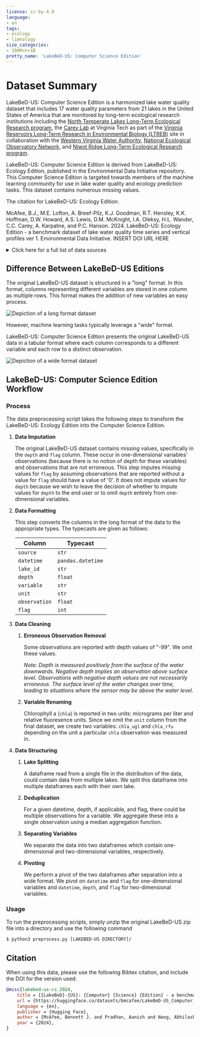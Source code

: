 ```yaml
---
license: cc-by-4.0
language:
- en
tags:
- ecology
- limnology
size_categories:
- 100M<n<1B
pretty_name: 'LakeBeD-US: Computer Science Edition'
---
```


# Dataset Summary
LakeBeD-US: Computer Science Edition is a harmonized lake water quality dataset that includes 17 water quality parameters from 21 lakes in the United States of America that are monitored by 
long-term ecological research institutions including the [North Temperate Lakes Long-Term Ecological Research program](https://lter.limnology.wisc.edu/), 
the [Carey Lab](https://carey.biol.vt.edu/) at Virginia Tech as part of the [Virginia Reservoirs Long-Term Research in Environmental Biology (LTREB)](https://www.ltreb-reservoirs.org/) 
site in collaboration with the [Western Virginia Water Authority](https://www.westernvawater.org/), [National Ecological Observatory Network](https://www.neonscience.org/), 
and [Niwot Ridge Long-Term Ecological Research program](https://nwt.lternet.edu/).

LakeBeD-US: Computer Science Edition is derived from LakeBeD-US: Ecology Edition, published in the Environmental Data Initiative repository. This Computer Science Edition is targeted towards members of the machine learning community for use in lake water quality and ecology prediction tasks. This dataset contains numerous missing values.

The citation for LakeBeD-US: Ecology Edition:

McAfee, B.J., M.E. Lofton, A. Breef-Pilz, K.J. Goodman, R.T. Hensley, K.K. Hoffman, D.W. Howard, A.S. Lewis, D.M. McKnight, I.A. Oleksy, H.L. Wander, C.C. Carey, A. Karpatne, and P.C. Hanson. 2024. LakeBeD-US: Ecology Edition - a benchmark dataset of lake water quality time series and vertical profiles ver 1. Environmental Data Initiative. INSERT DOI URL HERE

<details>
  <summary>Click here for a full list of data sources</summary>

Sources of observational data:

- C. C. Carey, A. Breef-Pilz, V. Daneshmand, A. D. Delany, and R. Q. Thomas, “Time series of high-frequency sensor data measuring water temperature, dissolved oxygen, pressure, conductivity, specific conductance, total dissolved solids, chlorophyll a, phycocyanin, fluorescent dissolved organic matter, and turbidity at discrete depths in Falling Creek Reservoir, Virginia, USA in 2018-2023.” Environmental Data Initiative, 2024. doi: [10.6073/PASTA/7541E8D297850BE7C613D116156735A9](http://doi.org/10.6073/PASTA/7541E8D297850BE7C613D116156735A9).
- C. C. Carey, A. Breef-Pilz, and A. D. Delany, “Discharge time series for the primary inflow tributary entering Falling Creek Reservoir, Vinton, Virginia, USA 2013-2023.” Environmental Data Initiative, 2024. doi: [10.6073/PASTA/510534CD94E9CBA40E2B0173E784C2B8](http://doi.org/10.6073/PASTA/510534CD94E9CBA40E2B0173E784C2B8).
- C. C. Carey et al., “Time series of high-frequency sensor data measuring water temperature, dissolved oxygen, conductivity, specific conductance, total dissolved solids, chlorophyll a, phycocyanin, fluorescent dissolved organic matter, turbidity at discrete depths, and water level in Beaverdam Reservoir, Virginia, USA in 2009-2023.” Environmental Data Initiative, 2024. doi: [10.6073/PASTA/31BB6047E0AC367C60A61884338799C4](http://doi.org/10.6073/PASTA/31BB6047E0AC367C60A61884338799C4).
- C. C. Carey et al., “Filtered chlorophyll a time series for Beaverdam Reservoir, Carvins Cove Reservoir, Claytor Lake, Falling Creek Reservoir, Gatewood Reservoir, Smith Mountain Lake, Spring Hollow Reservoir in southwestern Virginia, and Lake Sunapee in Sunapee, New Hampshire, USA during 2014-2023.” Environmental Data Initiative, 2024. doi: [10.6073/PASTA/BDEA148E951B2DD11C74B51854C3AAB5](http://doi.org/10.6073/PASTA/BDEA148E951B2DD11C74B51854C3AAB5).
- C. C. Carey et al., “Secchi depth data and discrete depth profiles of water temperature, dissolved oxygen, conductivity, specific conductance, photosynthetic active radiation, oxidation-reduction potential, and pH for Beaverdam Reservoir, Carvins Cove Reservoir, Falling Creek Reservoir, Gatewood Reservoir, and Spring Hollow Reservoir in southwestern Virginia, USA 2013-2023.” Environmental Data Initiative, Sep. 12, 2024. doi: [10.6073/PASTA/6C27A31ED56662C13016307D0BB99986](http://doi.org/10.6073/PASTA/6C27A31ED56662C13016307D0BB99986).
- C. C. Carey et al., “Water chemistry time series for Beaverdam Reservoir, Carvins Cove Reservoir, Falling Creek Reservoir, Gatewood Reservoir, and Spring Hollow Reservoir in southwestern Virginia, USA 2013-2023.” Environmental Data Initiative, 2024. doi: [10.6073/PASTA/7D7FDC5081ED5211651F86862E8B2B1E](http://doi.org/10.6073/PASTA/7D7FDC5081ED5211651F86862E8B2B1E).
- C. C. Carey, A. S. L. Lewis, and A. Breef-Pilz, “Time series of high-frequency profiles of depth, temperature, dissolved oxygen, conductivity, specific conductance, chlorophyll a, turbidity, pH, oxidation-reduction potential, photosynthetically active radiation, colored dissolved organic matter, phycocyanin, phycoerythrin, and descent rate for Beaverdam Reservoir, Carvins Cove Reservoir, Falling Creek Reservoir, Gatewood Reservoir, and Spring Hollow Reservoir in southwestern Virginia, USA 2013-2023.” Environmental Data Initiative, 2024. doi: [10.6073/PASTA/B406E9A104DAFB1B91E1AD85A19384DB](http://doi.org/10.6073/PASTA/B406E9A104DAFB1B91E1AD85A19384DB).
- J. Hart, H. Dugan, C. Carey, E. Stanley, and P. Hanson, “Lake Mendota Carbon and Greenhouse Gas Measurements at North Temperate Lakes LTER 2016.” Environmental Data Initiative, 2022. doi: [10.6073/PASTA/A2B38BC23FB0061E64AE76BBDEC656FD](http://doi.org/10.6073/PASTA/A2B38BC23FB0061E64AE76BBDEC656FD).
- P. T. J. Johnson, S. E. Yevak, S. Dykema, and K. A. Loria, “Dissolved oxygen data for the Green Lake 4 buoy, 2018 - ongoing.” Environmental Data Initiative, Aug. 26, 2024. doi: [10.6073/PASTA/DED48FA1E3851ADCD78B744E3D5B49DE](http://doi.org/10.6073/PASTA/DED48FA1E3851ADCD78B744E3D5B49DE).
- P. Johnson, S. Yevak, S. Dykema, and K. Loria, “Chlorophyll-a data for the Green Lake 4 buoy, 2018 - ongoing.” Environmental Data Initiative, 2024. doi: [10.6073/PASTA/2B90EB17F06898359280F68CE140EF47](http://doi.org/10.6073/PASTA/2B90EB17F06898359280F68CE140EF47).
- P. Johnson, S. Yevak, S. Dykema, and K. Loria, “PAR data for the Green Lake 4 buoy, 2018 - ongoing.” Environmental Data Initiative, 2024. doi: [10.6073/PASTA/CD2A197B4297259428D67C97D32F25B4](http://doi.org/10.6073/PASTA/CD2A197B4297259428D67C97D32F25B4).
- P. Johnson, S. Yevak, S. Dykema, and K. Loria, “Temperature data for the Green Lake 4 buoy, 2018 - ongoing.” Environmental Data Initiative, 2024. doi: [10.6073/PASTA/5D1C305FDA142F2AF462DCDBF77B33AB](http://doi.org/10.6073/PASTA/5D1C305FDA142F2AF462DCDBF77B33AB).
- N. Lottig, “High Frequency Under-Ice Water Temperature Buoy Data - Crystal Bog, Trout Bog, and Lake Mendota, Wisconsin, USA 2016-2020.” Environmental Data Initiative, 2022. doi: [10.6073/PASTA/AD192CE8FBE8175619D6A41AA2F72294](http://doi.org/10.6073/PASTA/AD192CE8FBE8175619D6A41AA2F72294).
- J. Magnuson, S. Carpenter, and E. Stanley, “North Temperate Lakes LTER: Chlorophyll - Madison Lakes Area 1995 - current.” Environmental Data Initiative, 2024. doi: [10.6073/PASTA/DA59B1093236CEB67D2CF220B17E5658](http://doi.org/10.6073/PASTA/DA59B1093236CEB67D2CF220B17E5658).
- J. J. Magnuson, S. R. Carpenter, and E. H. Stanley, “North Temperate Lakes LTER: Chemical Limnology of Primary Study Lakes: Nutrients, pH and Carbon 1981 - current.” Environmental Data Initiative, 2023. doi: [10.6073/PASTA/325232E6E4CD1CE04025FA5674F7B782](http://doi.org/10.6073/PASTA/325232E6E4CD1CE04025FA5674F7B782).
- J. J. Magnuson, S. R. Carpenter, and E. H. Stanley, “North Temperate Lakes LTER: Chlorophyll - Trout Lake Area 1981 - current.” Environmental Data Initiative, 2023. doi: [10.6073/PASTA/4A110BD6534525F96AA90348A1871F86](http://doi.org/10.6073/PASTA/4A110BD6534525F96AA90348A1871F86).
- J. J. Magnuson, S. R. Carpenter, and E. H. Stanley, “North Temperate Lakes LTER: High Frequency Meteorological and Dissolved Oxygen Data - Sparkling Lake Raft 1989 - current.” Environmental Data Initiative, 2023. doi: [10.6073/PASTA/9D054E35FB0B8D3A36B49B5E7A35F48F](http://doi.org/10.6073/PASTA/9D054E35FB0B8D3A36B49B5E7A35F48F).
- J. J. Magnuson, S. R. Carpenter, and E. H. Stanley, “North Temperate Lakes LTER: High Frequency Meteorological and Metabolism Data - Crystal Bog Buoy 2005 - present.” Environmental Data Initiative, 2023. doi: [10.6073/PASTA/AA8D03B297CC86AAAB404E4D25179A1A](http://doi.org/10.6073/PASTA/AA8D03B297CC86AAAB404E4D25179A1A).
- J. J. Magnuson, S. R. Carpenter, and E. H. Stanley, “North Temperate Lakes LTER: High Frequency Meteorological and Metabolism Data - Trout Bog Buoy 2003 - present.” Environmental Data Initiative, 2023. doi: [10.6073/PASTA/6A281EE14843E7F80FFF07E31D6E9CB0](http://doi.org/10.6073/PASTA/6A281EE14843E7F80FFF07E31D6E9CB0).
- J. J. Magnuson, S. R. Carpenter, and E. H. Stanley, “North Temperate Lakes LTER: High Frequency Water Temperature Data - Crystal Bog Buoy 2005 - current.” Environmental Data Initiative, 2023. doi: [10.6073/PASTA/800E42BF5421EB3D601A07245FF5750E](http://doi.org/10.6073/PASTA/800E42BF5421EB3D601A07245FF5750E).
- J. J. Magnuson, S. R. Carpenter, and E. H. Stanley, “North Temperate Lakes LTER: High Frequency Water Temperature Data - Sparkling Lake Raft 1989 - current.” Environmental Data Initiative, 2023. doi: [10.6073/PASTA/52CEBA5984C4497D158093F32B23B76D](http://doi.org/10.6073/PASTA/52CEBA5984C4497D158093F32B23B76D).
- J. J. Magnuson, S. R. Carpenter, and E. H. Stanley, “North Temperate Lakes LTER: High Frequency Water Temperature Data - Trout Bog Buoy 2003 - current.” Environmental Data Initiative, 2023. doi: [10.6073/PASTA/9535BBC321EBD512CD0E8B0F1D7821BE](http://doi.org/10.6073/PASTA/9535BBC321EBD512CD0E8B0F1D7821BE).
- J. J. Magnuson, S. R. Carpenter, and E. H. Stanley, “North Temperate Lakes LTER: Secchi Disk Depth; Other Auxiliary Base Crew Sample Data 1981 - current.” Environmental Data Initiative, 2023. doi: [10.6073/PASTA/4C5B055143E8B7A5DE695F4514E18142](http://doi.org/10.6073/PASTA/4C5B055143E8B7A5DE695F4514E18142).
- J. J. Magnuson, S. R. Carpenter, and E. H. Stanley, “North Temperate Lakes LTER: High Frequency Data: Meteorological, Dissolved Oxygen, Chlorophyll, Phycocyanin - Lake Mendota Buoy 2006 - current.” Environmental Data Initiative, 2024. doi: [10.6073/PASTA/DAAD81BE7F12173E3AEFBF3DF5D6D2FE](http://doi.org/10.6073/PASTA/DAAD81BE7F12173E3AEFBF3DF5D6D2FE).
- J. J. Magnuson, S. R. Carpenter, and E. H. Stanley, “North Temperate Lakes LTER: High Frequency Meteorological and Dissolved Oxygen Data - Trout Lake Buoy 2004 - current.” Environmental Data Initiative, 2024. doi: [10.6073/PASTA/1B66CE0B3F0CF7C3F5922FB320B5591E](http://doi.org/10.6073/PASTA/1B66CE0B3F0CF7C3F5922FB320B5591E).
- J. J. Magnuson, S. R. Carpenter, and E. H. Stanley, “North Temperate Lakes LTER: High Frequency Water Temperature Data - Lake Mendota Buoy 2006 - current.” Environmental Data Initiative, 2024. doi: [10.6073/PASTA/B6B6B2F2070500202E10E219044B547B](http://doi.org/10.6073/PASTA/B6B6B2F2070500202E10E219044B547B).
- J. J. Magnuson, S. R. Carpenter, and E. H. Stanley, “North Temperate Lakes LTER: High Frequency Water Temperature Data - Trout Lake Buoy 2004 - current.” Environmental Data Initiative, 2024. doi: [10.6073/PASTA/767E476FCA7BEDF46D4905517854C8F7](http://doi.org/10.6073/PASTA/767E476FCA7BEDF46D4905517854C8F7).
- J. J. Magnuson, S. R. Carpenter, and E. H. Stanley, “North Temperate Lakes LTER: Physical Limnology of Primary Study Lakes 1981 - current.” Environmental Data Initiative, 2023. doi: [10.6073/PASTA/BE287E7772951024EC98D73FA94EEC08](http://doi.org/10.6073/PASTA/BE287E7772951024EC98D73FA94EEC08).
- D. McKnight, P. Johnson, K. Loria, Niwot Ridge LTER, and S. Dykema, “Stream and lake water chemistry data for Green Lakes Valley, 1998 - ongoing.” Environmental Data Initiative, 2021. doi: [10.6073/PASTA/811E22E67AA850FA6C03148AB621E76E](http://doi.org/10.6073/PASTA/811E22E67AA850FA6C03148AB621E76E).
- D. M. McKnight, S. Yevak, S. Dykema, K. Loria, and Niwot Ridge LTER, “Water quality data for Green Lakes Valley, 2000 - ongoing.” Environmental Data Initiative, 2023. doi: [10.6073/PASTA/4835FFF2B96F16677AB1ABB9C46DB34B](http://doi.org/10.6073/PASTA/4835FFF2B96F16677AB1ABB9C46DB34B).
- National Ecological Observatory Network (NEON), “Chemical properties of surface water (DP1.20093.001), RELEASE-2024.” National Ecological Observatory Network (NEON), 2024. doi: [10.48443/FDFD-D514](http://doi.org/10.48443/FDFD-D514).
- National Ecological Observatory Network (NEON), “Depth profile at specific depths (DP1.20254.001), RELEASE-2024.” National Ecological Observatory Network (NEON), 2024. doi: [10.48443/VCT8-PR05](http://doi.org/10.48443/VCT8-PR05).
- National Ecological Observatory Network (NEON), “Nitrate in surface water (DP1.20033.001), RELEASE-2024.” National Ecological Observatory Network (NEON), 2024. doi: [10.48443/MVDB-K902](http://doi.org/10.48443/MVDB-K902).
- National Ecological Observatory Network (NEON), “Periphyton, seston, and phytoplankton chemical properties (DP1.20163.001), RELEASE-2024.” National Ecological Observatory Network (NEON), 2024. doi: [10.48443/25WY-9F31](http://doi.org/10.48443/25WY-9F31).
- National Ecological Observatory Network (NEON), “Photosynthetically active radiation at water surface (DP1.20042.001), RELEASE-2024.” National Ecological Observatory Network (NEON), 2024. doi: [10.48443/S71B-KK05](http://doi.org/10.48443/S71B-KK05).
- National Ecological Observatory Network (NEON), “Photosynthetically active radiation below water surface (DP1.20261.001), RELEASE-2024.” National Ecological Observatory Network (NEON), 2024. doi: [10.48443/JNWY-XY08](http://doi.org/10.48443/JNWY-XY08).
- National Ecological Observatory Network (NEON), “Secchi depth (DP1.20252.001), RELEASE-2024.” National Ecological Observatory Network (NEON), 2024. doi: [10.48443/DTR7-N376](http://doi.org/10.48443/DTR7-N376).
- National Ecological Observatory Network (NEON), “Temperature at specific depth in surface water (DP1.20264.001), RELEASE-2024.” National Ecological Observatory Network (NEON), 2024. doi: [10.48443/4WDS-5B25](http://doi.org/10.48443/4WDS-5B25).
- National Ecological Observatory Network (NEON), “Water quality (DP1.20288.001), RELEASE-2024.” National Ecological Observatory Network (NEON), 2024. doi: [10.48443/T7RJ-PK25](http://doi.org/10.48443/T7RJ-PK25).
- National Ecological Observatory Network (NEON), “Discharge field collection (DP1.20048.001), RELEASE-2024.” National Ecological Observatory Network (NEON), p. 17.8 MB, Jan. 26, 2024. doi: [10.48443/3746-1981](http://doi.org/10.48443/3746-1981).

Sources of static lake attributes in Lake_Info.csv:

- K. S. Aho, T. Maavara, K. M. Cawley, and P. A. Raymond, “Inland Waters can Act as Nitrous Oxide Sinks: Observation and Modeling Reveal that Nitrous Oxide Undersaturation May Partially Offset Emissions,” Geophysical Research Letters, vol. 50, no. 21, p. e2023GL104987, 2023, doi: [10.1029/2023GL104987](http://doi.org/10.1029/2023GL104987).
- J. S. Baron and N. Caine, “Temporal coherence of two alpine lake basins of the Colorado Front Range, USA,” Freshwater Biology, vol. 43, no. 3, pp. 463–476, 2000, doi: [10.1046/j.1365-2427.2000.00517.x](http://doi.org/10.1046/j.1365-2427.2000.00517.x).
- C. C. Carey et al., “Bathymetry and watershed area for Falling Creek Reservoir, Beaverdam Reservoir, and Carvins Cove Reservoir.” Environmental Data Initiative, 2022. doi: [10.6073/PASTA/352735344150F7E77D2BC18B69A22412](http://doi.org/10.6073/PASTA/352735344150F7E77D2BC18B69A22412).
- R. M. Cory, D. M. McKnight, Y.-P. Chin, P. Miller, and C. L. Jaros, “Chemical characteristics of fulvic acids from Arctic surface waters: Microbial contributions and photochemical transformations,” Journal of Geophysical Research: Biogeosciences, vol. 112, no. G4, 2007, doi: [10.1029/2006JG000343](http://doi.org/10.1029/2006JG000343).
- J. P. Doubek et al., “The effects of hypolimnetic anoxia on the diel vertical migration of freshwater crustacean zooplankton,” Ecosphere, vol. 9, no. 7, p. e02332, 2018, doi: [10.1002/ecs2.2332](http://doi.org/10.1002/ecs2.2332).
- C. M. Flanagan, D. M. McKnight, D. Liptzin, M. W. Williams, and M. P. Miller, “Response of the Phytoplankton Community in an Alpine Lake to Drought Conditions: Colorado Rocky Mountain Front Range, U.S.A,” Arctic, Antarctic, and Alpine Research, vol. 41, no. 2, pp. 191–203, May 2009, doi: [10.1657/1938.4246-41.2.191](http://doi.org/10.1657/1938.4246-41.2.191).
- J. W. Gaeta, T. R. Hrabik, G. G. Sass, B. M. Roth, S. J. Gilbert, and M. J. Vander Zanden, “A whole-lake experiment to control invasive rainbow smelt (Actinoperygii, Osmeridae) via overharvest and a food web manipulation,” Hydrobiologia, vol. 746, no. 1, pp. 433–444, Mar. 2015, doi: [10.1007/s10750-014-1916-3](http://doi.org/10.1007/s10750-014-1916-3).
- A. B. Gerling, R. G. Browne, P. A. Gantzer, M. H. Mobley, J. C. Little, and C. C. Carey, “First report of the successful operation of a side stream supersaturation hypolimnetic oxygenation system in a eutrophic, shallow reservoir,” Water Research, vol. 67, pp. 129–143, Dec. 2014, doi: [10.1016/j.watres.2014.09.002](http://doi.org/10.1016/j.watres.2014.09.002).
- R. C. Lathrop et al., “Stocking piscivores to improve fishing and water clarity: a synthesis of the Lake Mendota biomanipulation project,” Freshwater Biology, vol. 47, no. 12, pp. 2410–2424, 2002, doi: [10.1046/j.1365-2427.2002.01011.x](http://doi.org/10.1046/j.1365-2427.2002.01011.x).
- R. C. Lathrop and S. R. Carpenter, “Water quality implications from three decades of phosphorus loads and trophic dynamics in the Yahara chain of lakes,” Inland Waters, vol. 4, no. 1, pp. 1–14, Jan. 2014, doi: [10.5268/IW-4.1.680](http://doi.org/10.5268/IW-4.1.680).
- Z. J. Lawson, M. J. Vander Zanden, C. A. Smith, E. Heald, T. R. Hrabik, and S. R. Carpenter, “Experimental mixing of a north-temperate lake: testing the thermal limits of a cold-water invasive fish,” Can. J. Fish. Aquat. Sci., vol. 72, no. 6, pp. 926–937, Jun. 2015, doi: [10.1139/cjfas-2014-0346](http://doi.org/10.1139/cjfas-2014-0346).
- Y.-T. Lin and C. H. Wu, “Response of bottom sediment stability after carp removal in a small lake,” Ann. Limnol. - Int. J. Lim., vol. 49, no. 3, Art. no. 3, 2013, doi: [10.1051/limn/2013049](http://doi.org/10.1051/limn/2013049).
- N. R. Lottig and H. A. Dugan, “North Temperate Lakes-LTER Core Research Lakes Information.” Environmental Data Initiative, 2024. doi: [10.6073/PASTA/B9080C962F552029EE2B43AEC1410328](http://doi.org/10.6073/PASTA/B9080C962F552029EE2B43AEC1410328).
- J. T. Mrnak, L. W. Sikora, M. J. V. Zanden, and G. G. Sass, “Applying Panarchy Theory to Aquatic Invasive Species Management: A Case Study on Invasive Rainbow Smelt Osmerus mordax,” Reviews in Fisheries Science & Aquaculture, vol. 31, no. 1, pp. 66–85, Jan. 2023, doi: [10.1080/23308249.2022.2078951](http://doi.org/10.1080/23308249.2022.2078951).
- K. M. Perales et al., “Spatial and temporal patterns in native and invasive crayfishes during a 19-year whole-lake invasive crayfish removal experiment,” Freshwater Biology, vol. 66, no. 11, pp. 2105–2117, 2021, doi: [10.1111/fwb.13818](http://doi.org/10.1111/fwb.13818).
- W. Rast and G. F. Lee, “Report on Nutruent Load - Eutrophication Response of Lake Wingra, Wisconsin,” Environmental Research Laboratory-Corvallis, Office of Research and Development, U.S. Environmental Protection Agency, 1977.
- R. Q. Thomas et al., “Near-term forecasts of NEON lakes reveal gradients of environmental predictability across the US,” Frontiers in Ecology and the Environment, vol. 21, no. 5, pp. 220–226, 2023, doi: [10.1002/fee.2623](http://doi.org/10.1002/fee.2623).
- United States Geological Survey, “The National Map Bulk Point Query Service.” Accessed: Jun. 13, 2024. [Online]. Available: https://apps.nationalmap.gov/bulkpqs/
- S. Upadhyay, K. A. Bierlein, J. C. Little, M. D. Burch, K. P. Elam, and J. D. Brookes, “Mixing potential of a surface-mounted solar-powered water mixer (SWM) for controlling cyanobacterial blooms,” Ecological Engineering, vol. 61, pp. 245–250, Dec. 2013, doi: [10.1016/j.ecoleng.2013.09.032](http://doi.org/10.1016/j.ecoleng.2013.09.032).
- C. J. Watras and P. C. Hanson, “Ecohydrology of two northern Wisconsin bogs,” Ecohydrology, vol. 16, no. 8, p. e2591, 2023, doi: [10.1002/eco.2591](http://doi.org/10.1002/eco.2591).
- K. E. Webster, T. K. Kratz, C. J. Bowser, J. J. Magnuson, and W. J. Rose, “The influence of landscape position on lake chemical responses to drought in northern Wisconsin,” Limnology and Oceanography, vol. 41, no. 5, pp. 977–984, 1996, doi: [10.4319/lo.1996.41.5.0977](http://doi.org/10.4319/lo.1996.41.5.0977).


</details>

## **Difference Between LakeBeD-US Editions**

The original LakeBeD-US dataset is structured in a "long" format. In this 
format, columns representing different variables are stored in one column as 
multiple rows. This format makes the addition of new variables an easy process.

![Depiction of a long format dataset](https://www.statology.org/wp-content/uploads/2021/12/wideLong3-1.png)

However, machine learning tasks typically leverage a "wide" format.

LakeBeD-US: Computer Science Edition presents the original LakeBeD-US data in a 
tabular format where each column corresponds to a different variable and each 
row to a distinct observation.

![Depiction of a wide format dataset](https://www.statology.org/wp-content/uploads/2021/12/wideLong4.png)

## **LakeBeD-US: Computer Science Edition** Workflow

### Process

The data preprocessing script takes the following steps to transform the 
LakeBeD-US: Ecology Edition into the Computer Science Edition.

1. **Data Imputation**

	The original LakeBeD-US dataset contains missing values, specifically in 
	the `depth` and `flag` column. These occur in one-dimensional variables' 
	observations (because there is no notion of depth for these variables) and 
	observations that are not erroneous. This step imputes missing values for 
	`flag` by assuming observations that are reported without a value for 
	`flag` should have a value of '0'. It does not impute values for `depth` 
	because we wish to leave the decision of whether to impute values for 
	`depth` to the end user or to omit `depth` entirely from one-dimensional 
	variables.
2. **Data Formatting**
	
	This step converts the columns in the long format of the data to the 
	appropriate types. The typecasts are given as follows:

	| Column        | Typecast          |
	| ------------- | ----------------- |
	| `source`      | `str`             |
	| `datetime`    | `pandas.datetime` |
	| `lake_id`     | `str`             |
	| `depth`       | `float`           | 
	| `variable`    | `str`             | 
	| `unit`        | `str`             | 
	| `observation` | `float`           | 
	| `flag`        | `int`             |

3. **Data Cleaning**

	1. **Erroneous Observation Removal**

		Some observations are reported with depth values of "-99". We omit 
		these values. 
		
		*Note: Depth is measured positively from the surface of 
		the water downwards. Negative depth implies an observation above 
		surface level. Observations with negative depth values are not 
		necessarily erroneous. The surface level of the water changes over 
		time, leading to situations where the sensor may be above the water 
		level.*

	2. **Variable Renaming**

		Chlorophyll a (`chla`) is reported in two units: micrograms per liter 
		and relative fluoresence units. Since we omit the `unit` column from 
		the final dataset, we create two variables: `chla_ugl` and `chla_rfu` 
		depending on the unit a particular `chla` observation was measured in.

4. **Data Structuring**

	1. **Lake Splitting**

		A dataframe read from a single file in the distribution of the data, 
		could contain data from multiple lakes. We split this dataframe into 
		multiple dataframes each with their own lake.

	2. **Deduplication**

		For a given datetime, depth, if applicable, and flag, there could be 
		multiple observations for a variable. We aggregate these into a single 
		observation using a median aggregation function.

	3. **Separating Variables**

		We separate the data into two dataframes which contain one-dimensional 
		and two-dimensional variables, respectively.

	4. **Pivoting**

		We perform a pivot of the two dataframes after separation into a wide 
		format. We pivot on `datetime` and `flag` for one-dimensional variables 
		and `datetime`, `depth`, and `flag` for two-dimensional variables.
	
### **Usage**

To run the preprocessing scripts, simply unzip the original LakeBeD-US zip file 
into a directory and use the following command

```bash
$ python3 preprocess.py [LAKEBED-US DIRECTORY]/
```

## Citation
When using this data, please use the following Bibtex citation, and include the DOI for the version used:

```bibtex
@misc{lakebed-us-cs_2024,
	title = {{LakeBeD}-{US}: {Computer} {Science} {Edition} - a benchmark dataset for lake water quality time series and vertical profiles},
	url = {https://huggingface.co/datasets/bmcafee/LakeBeD-US_Computer_Science_Edition},
	language = {en},
	publisher = {Hugging Face},
	author = {McAfee, Bennett J. and Pradhan, Aanish and Neog, Abhilash and Fatemi, Sepideh and Lofton, Mary E. and Carey, Cayelan C. and Karpatne, Anuj and Hanson, Paul C.},
	year = {2024},
}
```